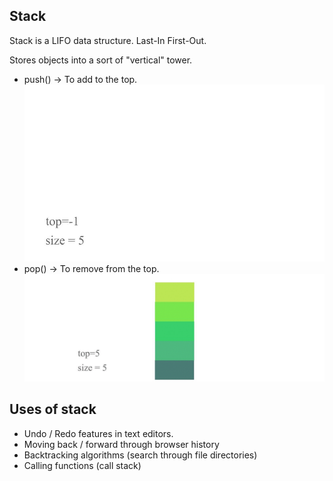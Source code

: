 ## Stack

<p>
    Stack is a <bold>LIFO</bold> data structure. Last-In First-Out.
</p>

<p>
    Stores objects into a sort of "vertical" tower.
</p>

- push() -> To add to the top.
![Alt Text](stack_push.gif)
- pop() -> To remove from the top.
![Alt Text](stack_pop.gif)

## Uses of stack

- Undo / Redo features in text editors.
- Moving back / forward through browser history
- Backtracking algorithms (search through file directories)
- Calling functions (call stack)